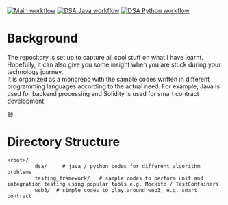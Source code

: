 [![Main workflow](https://github.com/cklau1001/cklautests/actions/workflows/main-flow.yml/badge.svg)](https://github.com/cklau1001/cklautests/actions/workflows/main-flow.yml)
[![DSA Java workflow](https://github.com/cklau1001/cklautests/actions/workflows/dsa-java-flow.yml/badge.svg)](https://github.com/cklau1001/cklautests/actions/workflows/dsa-java-flow.yml)
[![DSA Python workflow](https://github.com/cklau1001/cklautests/actions/workflows/dsa-python-flow.yml/badge.svg)](https://github.com/cklau1001/cklautests/actions/workflows/dsa-python-flow.yml)
# Background
The repository is set up to capture all cool stuff on what I have learnt. Hopefully, it can also give you some insight when you are stuck during your technology journey.  
It is organized as a monorepo with the sample codes written in different programming languages according to the actual need. For example, Java is used for backend processing and Solidity is used for smart contract development.

:smile:

# Directory Structure
```shell
<root>/
         dsa/     # java / python codes for different algorithm problems
         testing_framework/   # sample codes to perform unit and integration testing using popular tools e.g. Mockito / TestContainers
         web3/  # simple codes to play around web3, e.g. smart contract  
```